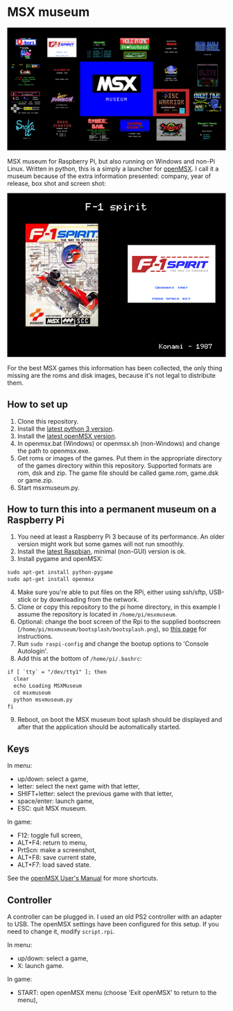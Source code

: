 # MSX museum

![MSX museum start screen](https://github.com/samegens/msxmuseum/blob/master/bootsplash/bootsplash.png?raw=true)

MSX museum for Raspberry Pi, but also running on Windows and non-Pi Linux. 
Written in python, this is a simply a launcher for [openMSX](http://openmsx.org/). 
I call it a museum because of the extra information presented: company, year of release, box shot and screen shot:

![MSX museum F1-Spirit](https://github.com/samegens/msxmuseum/blob/master/images/f1spirit.png?raw=true)

For the best MSX games this information has been collected, the only thing missing are the roms and disk images, because it's not legal to distribute them.

## How to set up

1. Clone this repository.
2. Install the [latest python 3 version](https://www.python.org/downloads/).
3. Install the [latest openMSX version](http://openmsx.org/).
4. In openmsx.bat (Windows) or openmsx.sh (non-Windows) and change the path to openmsx.exe.
5. Get roms or images of the games. Put them in the appropriate directory of the games directory within this repository. 
Supported formats are rom, dsk and zip. The game file should be called game.rom, game.dsk or game.zip.
6. Start msxmuseum.py.

## How to turn this into a permanent museum on a Raspberry Pi

1. You need at least a Raspberry Pi 3 because of its performance. An older version might work but some games will not run smoothly.
2. Install the [latest Raspbian](https://thepi.io/how-to-install-raspbian-on-the-raspberry-pi/), minimal (non-GUI) version is ok.
3. Install pygame and openMSX:

```
sudo apt-get install python-pygame
sudo apt-get install openmsx
````

4. Make sure you're able to put files on the RPi, either using ssh/sftp, USB-stick or by downloading from the network.
5. Clone or copy this repository to the pi home directory, in this example I assume the repository is located in `/home/pi/msxmuseum`.
6. Optional: change the boot screen of the Rpi to the supplied bootscreen (`/home/pi/msxmuseum/bootsplash/bootsplash.png`), so [this page](http://www.raspberry-projects.com/pi/pi-operating-systems/raspbian/custom-boot-up-screen) for instructions.
7. Run `sudo raspi-config` and change the bootup options to 'Console Autologin'.
8. Add this at the bottom of `/home/pi/.bashrc`:

```
if [ `tty` = "/dev/tty1" ]; then
  clear
  echo Loading MSXMuseum
  cd msxmuseum
  python msxmuseum.py
fi
```

9. Reboot, on boot the MSX museum boot splash should be displayed and after that the application should be automatically started.

## Keys

In menu:

- up/down: select a game,
- letter: select the next game with that letter,
- SHIFT+letter: select the previous game with that letter,
- space/enter: launch game,
- ESC: quit MSX museum.

In game:

- F12: toggle full screen,
- ALT+F4: return to menu,
- PrtScn: make a screenshot,
- ALT+F8: save current state,
- ALT+F7: load saved state.

See the [openMSX User's Manual](http://openmsx.org/manual/user.html#keymapping) for more shortcuts.

## Controller

A controller can be plugged in. I used an old PS2 controller with an adapter to USB. The openMSX settings have been configured for this setup. If you need to change it, modify `script.rpi`.

In menu:

- up/down: select a game,
- X: launch game.

In game:

- START: open openMSX menu (choose  'Exit openMSX' to return to the menu),
